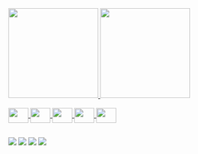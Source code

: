 <div> 
  <a href="https://github.com/xXAmaral">
  <img height="180em" src="https://github-readme-stats.vercel.app/api?username=xXAmaral&show_icons=true&theme=tokyonight" />
  <img height="180em" src="https://github-readme-stats.vercel.app/api/top-langs/?username=xXAmaral&layout=compact&theme=tokyonight" />
</div>

<div style="display: inline_block"><br>
  <img align="center" height="30" width="40" src="https://cdn.jsdelivr.net/gh/devicons/devicon/icons/react/react-original.svg" />
  <img align="center" height="30" width="40" src="https://cdn.jsdelivr.net/gh/devicons/devicon/icons/html5/html5-plain.svg" />
  <img align="center" height="30" width="40" src="https://cdn.jsdelivr.net/gh/devicons/devicon/icons/css3/css3-plain.svg" />
  <img align="center" height="30" width="40" src="https://cdn.jsdelivr.net/gh/devicons/devicon/icons/php/php-plain.svg" />
  <img align="center" height="30" width="40" src="https://cdn.jsdelivr.net/gh/devicons/devicon/icons/javascript/javascript-plain.svg" />
</div>

##

<div> 
   <a href="https://www.linkedin.com/in/gustavo-amaral-99b94b224/" target="_blank"><img src="https://img.shields.io/badge/LinkedIn-0077B5?style=for-the-badge&logo=linkedin&logoColor=white"></a>
   <a href="https://img.shields.io/badge/WebWhatsApp-55984231488?style=for-the-badge&logo=whatsapp&logoColor=white"></a>
   <a href="https://www.instagram.com/amaral_trll" target="_blank"><img src="https://img.shields.io/badge/Instagram-E4405F?style=for-the-badge&logo=instagram&logoColor=white"></a>
   <a href="https://web.whatsapp.com/55984231488" target="_blank"><img src="https://img.shields.io/badge/WhatsApp-25D366?style=for-the-badge&logo=whatsapp&logoColor=white"></a>
   <a href="mailto:amaral.gustavo281@gmail.com" target="_blank"><img src="https://img.shields.io/badge/Gmail-D14836?style=for-the-badge&logo=gmail&logoColor=white"></a>
</div>
